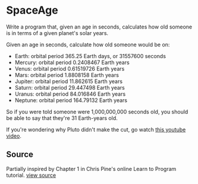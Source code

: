 # SpaceAge

Write a program that, given an age in seconds, calculates how old someone is in terms of a given planet's solar years.

Given an age in seconds, calculate how old someone would be on:

   - Earth: orbital period 365.25 Earth days, or 31557600 seconds
   - Mercury: orbital period 0.2408467 Earth years
   - Venus: orbital period 0.61519726 Earth years
   - Mars: orbital period 1.8808158 Earth years
   - Jupiter: orbital period 11.862615 Earth years
   - Saturn: orbital period 29.447498 Earth years
   - Uranus: orbital period 84.016846 Earth years
   - Neptune: orbital period 164.79132 Earth years

So if you were told someone were 1,000,000,000 seconds old,
you should be able to say that they're 31 Earth-years old.

If you're wondering why Pluto didn't make the cut,
go watch [this youtube video](http://www.youtube.com/watch?v=Z_2gbGXzFbs).


## Source

Partially inspired by Chapter 1 in Chris Pine's online Learn to Program tutorial. [view source](http://pine.fm/LearnToProgram/?Chapter=01)